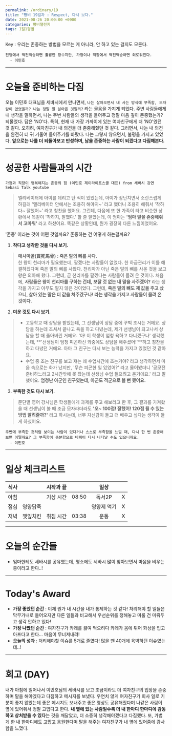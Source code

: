 ```yaml
---
permalink: /ordinary/19
title: "평비 19일차 : Respect, 다시 보다."
date: 2021-08-26 20:00:00 +0900
categories: 평비챌린지
tags: 1일1평범
---  
```

Key : 우리는 존중하는 방법을 모르는 게 아니라, 안 하고 있는 걸지도 모른다.  
```
전쟁에서 백전백승하면 훌륭한 장수지만, 가정이나 직장에서 백전백승하면 외로워진다.
  - 이민호
```

---
# 오늘을 준비하는 다짐
오늘 이민호 대표님을 세바시에서 만나면서, `나는 살아오면서 내 사는 방식에 부족함, 모자람이 없었을까? 나는 정말 잘 살아온 것일까?` 라는 물음을 가지게 되었다. 주변 사람들에게 내 생각을 말하면서, 나는 주변 사람들의 생각을 들어주고 정말 마음 깊이 존중했는가? 되물었다. 답은 'NO'다. 특히, 현재 내 가장 가까이에 있는 여자친구에게 더 'NO'였던 것 같다. 오히려, 여자친구가 내 의견을 더 존중해줬던 것 같다. 그러면서, 나는 내 의견을 완전히 더 귀 기울여 들어주기를 바랐다. 나는 그렇지 않으면서, 불평을 가지고 있었다. **앞으로는 나를 더 되돌아보고 반성하며, 남을 존중하는 사람이 되겠다고 다짐해본다.**

---
# 성공한 사람들과의 시간
`가정과 직장이 행복해지는 존중의 힘 (이민호 제이라이프스쿨 대표) from 세바시 강연 Sebasi Talk youtube`  
> 엘리베이터에 아이를 데리고 탄 적이 있었는데, 아이가 장난치면서 소란스럽게 하길래 '엘리베이터 안에서는 조용히 해야지~' 라고 했더니 조용히 해줘서 '착하다~ 잘했어~' 라고 칭찬을 했어요. 그런데, 다음에 또 한 가족이 타고 비슷한 상황에서 똑같이 '착하지, 잘했다.' 할 줄 알았는데, 이 엄마는 **'엄마 말을 존중해줘서 고마워'** 라고 하셨어요. 똑같은 상황인데, 뭔가 굉장히 다른 느낌이었어요.  

'존중' 이라는 것이 어떤 것일까요? 존중하는 건 어떻게 하는걸까요?  

1. **작다고 생각한 것을 다시 보기.**  
> **매사마골(買死馬骨) : 죽은 말의 뼈를 사다.**  
> 한 왕이 천리마가 필요했는데, 팔겠다는 사람들이 없었다. 한 하급관리가 이를 해결하겠다며 죽은 말의 뼈를 사왔다. 천리마가 아닌 죽은 말의 뼈를 사온 것을 보고 왕은 의아해 했다. 그런데, 곧 천리마를 팔겠다는 사람들이 몰려 온 것이다. 처음에, **사람들은 왕이 천리마를 구하는 건데, 보잘 것 없는 내 말을 사주겠어?** 라는 생각을 가지고 아무도 팔지 않은 것이었다. 그런데, **죽은 말의 뼈도 제 값을 주고 샀으니, 살아 있는 말은 더 값을 쳐주겠구나! 라는 생각을 가지고 사람들이 몰려 온 것이다.**  

2. **미운 것도 다시 보기.**
> - 고등학교 때 상담을 받았는데, 그 선생님이 상담 중에 꾸벅 조시는 거에요. 상담을 하는데 조셔서 끝나고 욕을 하고 다녔는데, 제가 선생님이 되고나서 상담을 할 때 졸아버린 거에요. '아! 이 학생이 엄청 욕하고 다니겠구나' 생각했는데, **'선생님이 엄청 피곤하신 와중에도 상담을 해주셨어!'**하고 칭찬을 하고 다녔던 거에요. 아마 그 친구는 다시 보는 능력을 가지고 있었던 것 같아요.  
> - 수업 중 조는 친구를 보고 쟤는 왜 수업시간에 조는거야? 라고 생각하면서 마음 속으로는 화가 났지만, '무슨 피곤한 일 있었어?' 라고 물어봤더니 '공모전 준비하느라고 2시간밖에 못 잤는데 선생님 수업 들으려고 온거에요.' 라고 말했어요. **엄청난 아군인 친구였는데, 아군도 적군으로 볼 뻔 했어요.**

3. **부족한 것도 다시 보기.**  
> 문단열 영어 강사님은 학생들에게 과제를 주고 해보라고 한 후, 그 결과를 가져왔을 때 선생님이 볼 때 조금 모자라더라도 **'오~ 100점! 잘했어! 120점 될 수 있는 방법 알려줄까?'** 라고 하시는데, 너무 자신감이 들고 더 배우고 싶다는 생각이 들게 하셨어요.

```
주변에 부족한 것처럼 보이는 사람이 있다거나 스스로 부족함을 느낄 때, 다시 한 번 존중해보면 어떨까요? 그 부족함이 충분함으로 바뀌어 다시 나타날 수도 있으니까요.
  - 이민호
```

---
# 일상 체크리스트

| 식사 |  | 시작과 끝 |  | 일상 |  |
|:----:|:----:|:----:|:----:|:----:|:----:|
| 아침 |  | 기상 시간 | 08:50 | 독서2P | X |
| 점심 | 영양닭죽 |  |  | 영양제 먹기 | X |
| 저녁 | 깻잎치킨 | 취침 시간 | 03:38 | 운동 | X |

---
# 오늘의 순간들
- 엄마한테도 세바시를 공유했는데, 평소에도 세바시 많이 찾아보면서 마음을 비우는 중이라고 한다..!

---
# Today's Award
- **가장 좋았던 순간** : 이제 뭔가 내 시간을 내가 통제하는 것 같다! 처리해야 할 일들은 막무가내로 들어오지만 다른 일들과 비교해서 우선순위를 정해놓고 미룰 건 미뤄두고 생각 안하고 있다!
- **가장 나빴던 순간** : 여자친구가 카레를 끓여 먹으려다 카레가 몸에 튀어 화상을 입고 아프다고 한다... 마음이 무너져내려!
- **오늘의 성과** : 처리해야할 이슈를 5개로 줄였다! 많을 땐 40개에 육박하던 이슈였는데..!

---
# 회고 (DAY)
내가 아침에 일어나서 이민호님의 세바시를 보고 조금이라도 더 여자친구의 입장을 존중하며 말을 해야겠다고 다짐하고 메시지를 보냈다. 우연치 않게 여자친구가 회사 일로 기분이 좋지 않았는데 좋은 메시지도 보내주고 좋은 영상도 공유해줬다며 나같은 사람이 옆에 있어줘서 정말 고맙다고 한다. **내 옆에 있는 사람일수록 더 내 한마디 한마디에 감동하고 상처받을 수 있다**는 것을 깨달았고, 더 소중히 생각해야겠다고 다짐했다. 또, 가볍게 한 내 한마디에도 고맙고 응원한다며 말을 해주는 여자친구가 내 옆에 있어줌에 감사함을 느꼈다.